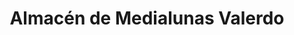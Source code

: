 ---
title: "Almacén de Medialunas Valerdo"
url: /ciudad-autonoma-de-buenos-aires/almacen-de-medialunas-valerdo/
shop: Bäckerei
---
